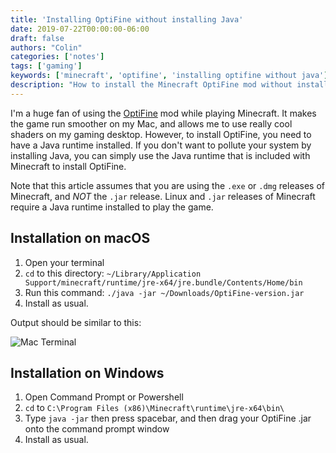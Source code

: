 ```yaml
---
title: 'Installing OptiFine without installing Java'
date: 2019-07-22T00:00:00-06:00
draft: false
authors: "Colin"
categories: ['notes']
tags: ['gaming']
keywords: ['minecraft', 'optifine', 'installing optifine without java']
description: "How to install the Minecraft OptiFine mod without installing the Java runtime."
---
```


I'm a huge fan of using the [OptiFine](http://optifine.net) mod while playing Minecraft. It makes the game run smoother on my Mac, and allows me to use really cool shaders on my gaming desktop. However, to install OptiFine, you need to have a Java runtime installed. If you don't want to pollute your system by installing Java, you can simply use the Java runtime that is included with Minecraft to install OptiFine.

Note that this article assumes that you are using the `.exe` or `.dmg` releases of Minecraft, and _NOT_ the `.jar` release. Linux and `.jar` releases of Minecraft require a Java runtime installed to play the game.

## Installation on macOS

1. Open your terminal
2. `cd` to this directory: `~/Library/Application Support/minecraft/runtime/jre-x64/jre.bundle/Contents/Home/bin`
3.  Run this command:
    `./java -jar ~/Downloads/OptiFine-version.jar`
4. Install as usual.

Output should be similar to this:

![Mac Terminal](/img/mac-java.png)

## Installation on Windows

1. Open Command Prompt or Powershell
2. `cd` to `C:\Program Files (x86)\Minecraft\runtime\jre-x64\bin\`
3. Type `java -jar` then press spacebar, and then drag your OptiFine .jar onto the command prompt window
4. Install as usual.
